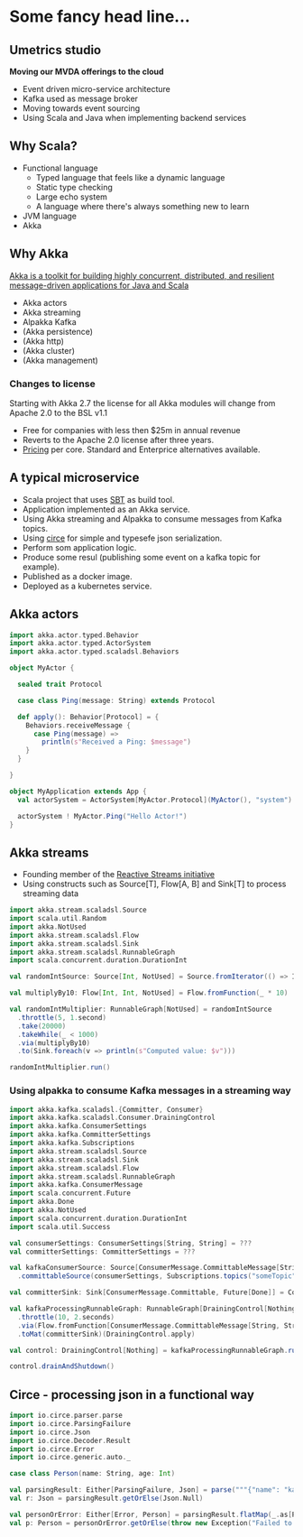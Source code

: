 # Some fancy head line...

## Umetrics studio

**Moving our MVDA offerings to the cloud**

- Event driven micro-service architecture
- Kafka used as message broker
- Moving towards event sourcing
- Using Scala and Java when implementing backend services

## Why Scala?

- Functional language
    - Typed language that feels like a dynamic language
    - Static type checking
    - Large echo system
    - A language where there's always something new to learn
- JVM language
- Akka

## Why Akka

[Akka is a toolkit for building highly concurrent, distributed, and resilient message-driven applications for Java and Scala](http://akka.io)

- Akka actors
- Akka streaming
- Alpakka Kafka
- (Akka persistence)
- (Akka http)
- (Akka cluster)
- (Akka management)

### Changes to license

Starting with Akka 2.7 the license for all Akka modules will change from Apache 2.0 to the BSL v1.1

- Free for companies with less then $25m in annual revenue
- Reverts to the Apache 2.0 license after three years.
- [Pricing](https://www.lightbend.com/akka#pricing) per core. Standard and Enterprice alternatives available.

## A typical microservice

- Scala project that uses [SBT](https://www.scala-sbt.org/) as build tool.
- Application implemented as an Akka service.
- Using Akka streaming and Alpakka to consume messages from Kafka topics.
- Using [circe](https://circe.github.io/circe/) for simple and typesefe json serialization.
- Perform som application logic.
- Produce some resul (publishing some event on a kafka topic for example).
- Published as a docker image.
- Deployed as a kubernetes service.

## Akka actors

```scala
import akka.actor.typed.Behavior
import akka.actor.typed.ActorSystem
import akka.actor.typed.scaladsl.Behaviors

object MyActor {

  sealed trait Protocol

  case class Ping(message: String) extends Protocol

  def apply(): Behavior[Protocol] = {
    Behaviors.receiveMessage {
      case Ping(message) =>
        println(s"Received a Ping: $message")
    }
  }

}

object MyApplication extends App {
  val actorSystem = ActorSystem[MyActor.Protocol](MyActor(), "system") // value with inferred type

  actorSystem ! MyActor.Ping("Hello Actor!")
}
```

## Akka streams

- Founding member of the [Reactive Streams initiative](https://www.reactive-streams.org/)
- Using constructs such as Source[T], Flow[A, B] and Sink[T] to process streaming data

```scala
import akka.stream.scaladsl.Source
import scala.util.Random
import akka.NotUsed
import akka.stream.scaladsl.Flow
import akka.stream.scaladsl.Sink
import akka.stream.scaladsl.RunnableGraph
import scala.concurrent.duration.DurationInt

val randomIntSource: Source[Int, NotUsed] = Source.fromIterator(() => Iterator.continually(new Random().nextInt()))

val multiplyBy10: Flow[Int, Int, NotUsed] = Flow.fromFunction(_ * 10)

val randomIntMultiplier: RunnableGraph[NotUsed] = randomIntSource
  .throttle(5, 1.second)
  .take(20000)
  .takeWhile(_ < 1000)
  .via(multiplyBy10)
  .to(Sink.foreach(v => println(s"Computed value: $v")))

randomIntMultiplier.run()

```

### Using alpakka to consume Kafka messages in a streaming way

```scala
import akka.kafka.scaladsl.{Committer, Consumer}
import akka.kafka.scaladsl.Consumer.DrainingControl
import akka.kafka.ConsumerSettings
import akka.kafka.CommitterSettings
import akka.kafka.Subscriptions
import akka.stream.scaladsl.Source
import akka.stream.scaladsl.Sink
import akka.stream.scaladsl.Flow
import akka.stream.scaladsl.RunnableGraph
import akka.kafka.ConsumerMessage
import scala.concurrent.Future
import akka.Done
import akka.NotUsed
import scala.concurrent.duration.DurationInt
import scala.util.Success

val consumerSettings: ConsumerSettings[String, String] = ???
val committerSettings: CommitterSettings = ???

val kafkaConsumerSource: Source[ConsumerMessage.CommittableMessage[String, String], Consumer.Control] = Consumer
  .committableSource(consumerSettings, Subscriptions.topics("someTopic"))

val committerSink: Sink[ConsumerMessage.Committable, Future[Done]] = Committer.sink(committerSettings)

val kafkaProcessingRunnableGraph: RunnableGraph[DrainingControl[Nothing]] = kafkaConsumerSource
  .throttle(10, 2.seconds)
  .via(Flow.fromFunction[ConsumerMessage.CommittableMessage[String, String], ConsumerMessage.Committable](f => f.committableOffset))
  .toMat(committerSink)(DrainingControl.apply)

val control: DrainingControl[Nothing] = kafkaProcessingRunnableGraph.run()

control.drainAndShutdown()

```

## Circe - processing json in a functional way

```scala
import io.circe.parser.parse
import io.circe.ParsingFailure
import io.circe.Json
import io.circe.Decoder.Result
import io.circe.Error
import io.circe.generic.auto._

case class Person(name: String, age: Int)

val parsingResult: Either[ParsingFailure, Json] = parse("""{"name": "kalle", "age": 40}""")
val r: Json = parsingResult.getOrElse(Json.Null)

val personOrError: Either[Error, Person] = parsingResult.flatMap(_.as[Person])
val p: Person = personOrError.getOrElse(throw new Exception("Failed to parse json"))
```
